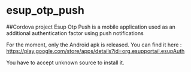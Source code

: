 # esup_otp_push

##Cordova project
Esup Otp Push is a mobile application used as an additional authentication factor using push notifications

For the moment, only the Android apk is released. You can find it here : https://play.google.com/store/apps/details?id=org.esupportail.esupAuth

You have to accept unknown source to install it.
